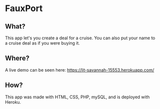 # FauxPort

## What?
This app let's you create a deal for a cruise. You can also put your name to a cruise deal as if you were buying it.

## Where?
A live demo can be seen here: https://lit-savannah-15553.herokuapp.com/

## How?
This app was made with HTML, CSS, PHP, mySQL, and is deployed with Heroku.